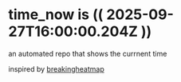 # time_now is (( 2025-09-27T16:00:00.204Z ))

an automated repo that shows the currnent time

inspired by [breakingheatmap](https://github.com/breakingheatmap/breakingheatmap)